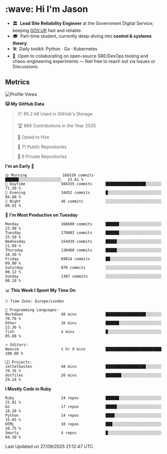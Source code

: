 <h1 align="left" id="jason-title">:wave: Hi I'm Jason</h1>

- 🏛️ &nbsp;**Lead Site Reliability Engineer** at the Government Digital Service; keeping [GOV.UK](https://www.gov.uk/) fast and reliable.
- 🎓 &nbsp;Part-time student, currently deep-diving into **control & systems theory**.  
- 🛠️ &nbsp;Daily toolkit: Python · Go · Kubernetes  
- 🤝 &nbsp;Open to collaborating on open-source SRE/DevOps tooling and chaos-engineering experiments — feel free to reach out via Issues or Discussions.


<h2>Metrics</h2>

<!--START_SECTION:waka-->
![Profile Views](http://img.shields.io/badge/Profile%20Views-1-blue)

**🐱 My GitHub Data** 

> 📦 65.2 kB Used in GitHub's Storage 
 > 
> 🏆 868 Contributions in the Year 2025
 > 
> 💼 Opted to Hire
 > 
> 📜 71 Public Repositories 
 > 
> 🔑 6 Private Repositories 
 > 
**I'm an Early 🐤** 

```text
🌞 Morning                166539 commits      ██████░░░░░░░░░░░░░░░░░░░   23.61 % 
🌆 Daytime                504335 commits      ██████████████████░░░░░░░   71.50 % 
🌃 Evening                34452 commits       █░░░░░░░░░░░░░░░░░░░░░░░░   04.88 % 
🌙 Night                  46 commits          ░░░░░░░░░░░░░░░░░░░░░░░░░   00.01 % 
```
📅 **I'm Most Productive on Tuesday** 

```text
Monday                   168600 commits      ██████░░░░░░░░░░░░░░░░░░░   23.90 % 
Tuesday                  179882 commits      ██████░░░░░░░░░░░░░░░░░░░   25.50 % 
Wednesday                154439 commits      █████░░░░░░░░░░░░░░░░░░░░   21.89 % 
Thursday                 130460 commits      █████░░░░░░░░░░░░░░░░░░░░   18.50 % 
Friday                   69814 commits       ██░░░░░░░░░░░░░░░░░░░░░░░   09.90 % 
Saturday                 870 commits         ░░░░░░░░░░░░░░░░░░░░░░░░░   00.12 % 
Sunday                   1307 commits        ░░░░░░░░░░░░░░░░░░░░░░░░░   00.19 % 
```


📊 **This Week I Spent My Time On** 

```text
🕑︎ Time Zone: Europe/London

💬 Programming Languages: 
Markdown                 48 mins             ██████████████████░░░░░░░   70.76 % 
Other                    16 mins             ██████░░░░░░░░░░░░░░░░░░░   23.36 % 
fish                     4 mins              █░░░░░░░░░░░░░░░░░░░░░░░░   05.88 % 

🔥 Editors: 
Neovim                   1 hr 9 mins         █████████████████████████   100.00 % 

🐱‍💻 Projects: 
zettelkasten             48 mins             ██████████████████░░░░░░░   70.76 % 
dotfiles                 20 mins             ███████░░░░░░░░░░░░░░░░░░   29.24 % 
```

**I Mostly Code in Ruby** 

```text
Ruby                     24 repos            ██████░░░░░░░░░░░░░░░░░░░   25.81 % 
Go                       17 repos            █████░░░░░░░░░░░░░░░░░░░░   18.28 % 
Python                   14 repos            ████░░░░░░░░░░░░░░░░░░░░░   15.05 % 
HTML                     10 repos            ███░░░░░░░░░░░░░░░░░░░░░░   10.75 % 
Smarty                   4 repos             █░░░░░░░░░░░░░░░░░░░░░░░░   04.30 % 
```




 Last Updated on 27/09/2025 21:12:47 UTC
<!--END_SECTION:waka-->

<!-- links -->

[issues page]: https://github.com/jasonBirchall/jasonBirchall/issues "jasonBirchall/issues"
